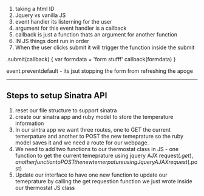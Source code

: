 1. taking a html ID
2. Jquery vs vanilla JS
3. event handler its listerning for the user
4. argument for this event handler is a callback
5. callback is just a function thats an argument for another function
6. IN JS things dont run in order
7. When the user clicks submit it will trigger the function inside the submit

.submit(callback) {
var formdata = 'form stufff'
callback(formdata)
}

event.preventdefault - its jsut stopping the form from refreshing the apoge

---

## Steps to setup Sinatra API

1. reset our file structure to support sinatra
2. create our sinatra app and ruby model to store the temperature information
3. In our sintra app we want three routes, one to GET the current temerpature and another to POST the new temeprature so the ruby model saves it and we need a route for our webpage.
4. We need to add two functions to our thermostat class in JS - one function to get the current temeprature using jquery AJX request($.get) , 
another function to POST the new temerpature using Jquery AJAX request ($.post)
5. Update our interface to have one new function to update our temeprature by calling the get requestion function we just wrote inside our thermostat JS class
